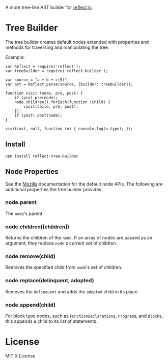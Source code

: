 A more tree-like AST builder for [reflect.js](https://github.com/zaach/reflect.js).

# Tree Builder
The tree builder creates default nodes extended with properties and methods for traversing and manipulating the tree.


Example:

    var Reflect = require('reflect');
    var treeBuilder = require('reflect-builder');

    var source = "a + b + c(5)";
    var ast = Reflect.parse(source, {builder: treeBuilder});

    function visit (node, pre, post) {
        if (pre) pre(node);
        node.children().forEach(function (child) {
            visit(child, pre, post);
        });
        if (post) post(node);
    }

    visit(ast, null, function (n) { console.log(n.type); });

## Install

    npm install reflect-tree-builder

## Node Properties
See the [Mozilla](https://developer.mozilla.org/en/SpiderMonkey/Parser_API#Node_objects) documentation for the default node APIs. The following are additional properties the tree builder provides.

### node.parent
The `node`'s parent.

### node.children([children])
Returns the children of the `node`. If an array of nodes are passed as an argument, they replace `node`'s current set of children.

### node.remove(child)
Removes the specified child from `node`'s set of children.

### node.replace(delinquent, adopted)
Removes the `delinquent` and adds the `adopted` child in its place.

### node.append(child)
For block type nodes, such as `FunctionDeclaration`s, `Program`s, and `Block`s, this appends a child to its list of statements.

# License

MIT X License
